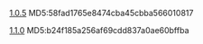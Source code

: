[1.0.5](https://autopatchcn.bhsr.com/client/cn/20230413215209_VC9JD8S2WrcciZFu/StarRail_1.0.5.zip)
MD5:58fad1765e8474cba45cbba566010817

[1.1.0](https://autopatchcn.bhsr.com/client/cn/20230527111104_42FPuTyCCRlZmYBp/StarRail_1.1.0.zip)
MD5:b24f185a256af69cdd837a0ae60bffba
